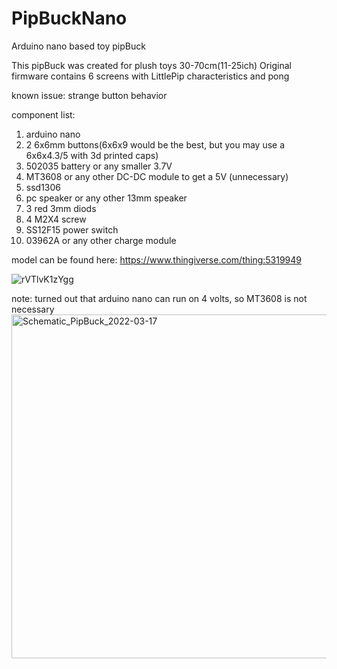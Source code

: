 # PipBuckNano
Arduino nano based toy pipBuck 

This pipBuck was created for plush toys 30-70cm(11-25ich)
Original firmware contains 6 screens with LittlePip characteristics and pong

known issue: strange button behavior

component list:
1) arduino nano
2) 2 6x6mm buttons(6x6x9 would be the best, but you may use a 6x6x4.3/5 with 3d printed caps)
3) 502035 battery or any smaller 3.7V
4) MT3608 or any other DC-DC module to get a 5V (unnecessary)
5) ssd1306
6) pc speaker or any other 13mm speaker
7) 3 red 3mm diods
8) 4 M2X4 screw
9) SS12F15 power switch
10) 03962A or any other charge module

model can be found here:
https://www.thingiverse.com/thing:5319949

![rVTlvK1zYgg](https://user-images.githubusercontent.com/52502033/158655044-a7365847-bc18-4e0b-b717-068ca7772cd7.jpg)

note: turned out that arduino nano can run on 4 volts, so MT3608 is not necessary
<img width="550" alt="Schematic_PipBuck_2022-03-17" src="https://user-images.githubusercontent.com/52502033/158674924-e4cfc239-a48f-48e1-b630-2ad3acd0ed66.png">
